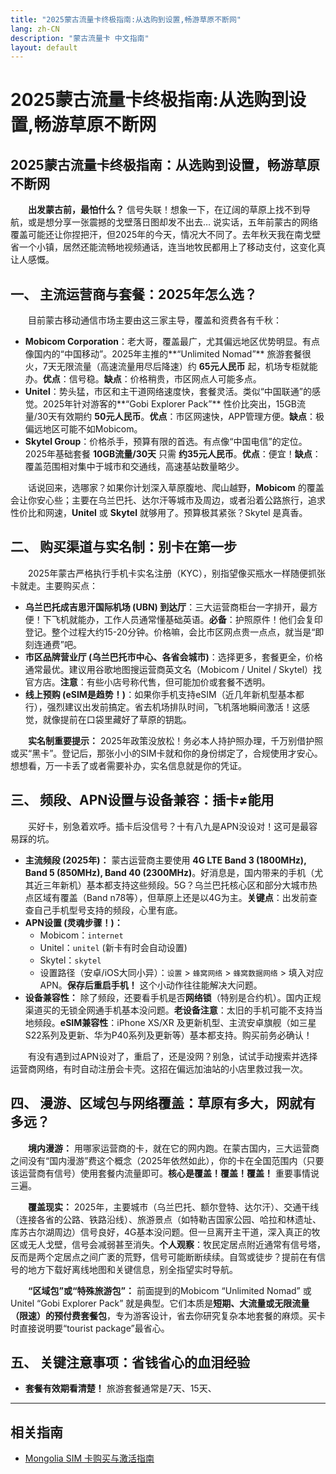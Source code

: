```yaml
---
title: "2025蒙古流量卡终极指南:从选购到设置,畅游草原不断网"
lang: zh-CN
description: "蒙古流量卡 中文指南"
layout: default
---
```

# 2025蒙古流量卡终极指南:从选购到设置,畅游草原不断网

## 2025蒙古流量卡终极指南：从选购到设置，畅游草原不断网

　　**出发蒙古前，最怕什么？** 信号失联！想象一下，在辽阔的草原上找不到导航，或是想分享一张震撼的戈壁落日图却发不出去… 说实话，五年前蒙古的网络覆盖可能还让你捏把汗，但2025年的今天，情况大不同了。去年秋天我在南戈壁省一个小镇，居然还能流畅地视频通话，连当地牧民都用上了移动支付，这变化真让人感慨。

## 一、 主流运营商与套餐：2025年怎么选？

　　目前蒙古移动通信市场主要由这三家主导，覆盖和资费各有千秋：

  *   **Mobicom Corporation**：老大哥，覆盖最广，尤其偏远地区优势明显。有点像国内的“中国移动”。2025年主推的**“Unlimited Nomad”** 旅游套餐很火，7天无限流量（高速流量用尽后降速）约 **65元人民币** 起，机场专柜就能办。**优点**：信号稳。**缺点**：价格稍贵，市区网点人可能多点。
  *   **Unitel**：势头猛，市区和主干道网络速度快，套餐灵活。类似“中国联通”的感觉。2025年针对游客的**“Gobi Explorer Pack”** 性价比突出，15GB流量/30天有效期约 **50元人民币**。**优点**：市区网速快，APP管理方便。**缺点**：极偏远地区可能不如Mobicom。
  *   **Skytel Group**：价格杀手，预算有限的首选。有点像“中国电信”的定位。2025年基础套餐 **10GB流量/30天** 只需 **约35元人民币**。**优点**：便宜！**缺点**：覆盖范围相对集中于城市和交通线，高速基站数量略少。

　　话说回来，选哪家？如果你计划深入草原腹地、爬山越野，**Mobicom** 的覆盖会让你安心些；主要在乌兰巴托、达尔汗等城市及周边，或者沿着公路旅行，追求性价比和网速，**Unitel** 或 **Skytel** 就够用了。预算极其紧张？Skytel 是真香。

## 二、 购买渠道与实名制：别卡在第一步

　　2025年蒙古严格执行手机卡实名注册（KYC），别指望像买瓶水一样随便抓张卡就走。主要购买点：

  *   **乌兰巴托成吉思汗国际机场 (UBN) 到达厅**：三大运营商柜台一字排开，最方便！下飞机就能办，工作人员通常懂基础英语。**必备**：护照原件！他们会复印登记。整个过程大约15-20分钟。价格嘛，会比市区网点贵一点点，就当是“即刻连通费”吧。
  *   **市区品牌营业厅 (乌兰巴托市中心、各省会城市)**：选择更多，套餐更全，价格通常最优。建议用谷歌地图搜运营商英文名（Mobicom / Unitel / Skytel）找官方店。**注意**：有些小店号称代售，但可能加价或套餐不透明。
  *   **线上预购 (eSIM是趋势！)**：如果你手机支持eSIM（近几年新机型基本都行），强烈建议出发前搞定。省去机场排队时间，飞机落地瞬间激活！这感觉，就像提前在口袋里藏好了草原的钥匙。

　　**实名制重要提示：** 2025年政策没放松！务必本人持护照办理，千万别借护照或买“黑卡”。登记后，那张小小的SIM卡就和你的身份绑定了，合规使用才安心。想想看，万一卡丢了或者需要补办，实名信息就是你的凭证。

## 三、 频段、APN设置与设备兼容：插卡≠能用

　　买好卡，别急着欢呼。插卡后没信号？十有八九是APN没设对！这可是最容易踩的坑。

  *   **主流频段 (2025年)：** 蒙古运营商主要使用 **4G LTE Band 3 (1800MHz), Band 5 (850MHz), Band 40 (2300MHz)**。好消息是，国内带来的手机（尤其近三年新机）基本都支持这些频段。5G？乌兰巴托核心区和部分大城市热点区域有覆盖（Band n78等），但草原上还是以4G为主。**关键点**：出发前查查自己手机型号支持的频段，心里有底。
  *   **APN设置 (灵魂步骤！)：**
      *   Mobicom：`internet`
      *   Unitel：`unitel` (新卡有时会自动设置)
      *   Skytel：`skytel`
      *   设置路径（安卓/iOS大同小异）：`设置` > `蜂窝网络` > `蜂窝数据网络` > 填入对应APN。**保存后重启手机！** 这个小动作往往能解决大问题。
  *   **设备兼容性：** 除了频段，还要看手机是否**网络锁**（特别是合约机）。国内正规渠道买的无锁全网通手机基本没问题。**老设备注意**：太旧的手机可能不支持当地频段。**eSIM兼容性**：iPhone XS/XR 及更新机型、主流安卓旗舰（如三星S22系列及更新、华为P40系列及更新等）基本都支持。购买前务必确认！

　　有没有遇到过APN设对了，重启了，还是没网？别急，试试手动搜索并选择运营商网络，有时自动注册会卡壳。这招在偏远加油站的小店里救过我一次。

## 四、 漫游、区域包与网络覆盖：草原有多大，网就有多远？

　　**境内漫游：** 用哪家运营商的卡，就在它的网内跑。在蒙古国内，三大运营商之间没有“国内漫游”费这个概念（2025年依然如此），你的卡在全国范围内（只要该运营商有信号）使用套餐内流量即可。**核心是覆盖！覆盖！覆盖！** 重要事情说三遍。

　　**覆盖现实：** 2025年，主要城市（乌兰巴托、额尔登特、达尔汗）、交通干线（连接各省的公路、铁路沿线）、旅游景点（如特勒吉国家公园、哈拉和林遗址、库苏古尔湖周边）信号良好，4G基本没问题。但一旦离开主干道，深入真正的牧区或无人戈壁，信号会减弱甚至消失。**个人观察**：牧民定居点附近通常有信号塔，反而是两个定居点之间广袤的荒野，信号可能断断续续。自驾或徒步？提前在有信号的地方下载好离线地图和关键信息，别全指望实时导航。

　　**“区域包”或“特殊旅游包”：** 前面提到的Mobicom “Unlimited Nomad” 或 Unitel “Gobi Explorer Pack” 就是典型。它们本质是**短期、大流量或无限流量（限速）的预付费套餐包**，专为游客设计，省去你研究复杂本地套餐的麻烦。买卡时直接说明要“tourist package”最省心。

## 五、 关键注意事项：省钱省心的血泪经验

  *   **套餐有效期看清楚！** 旅游套餐通常是7天、15天、

<!-- crosslink -->
---

## 相关指南

- [Mongolia SIM 卡购买与激活指南](https://faciylike.github.io/mongolia-sim-guides)
